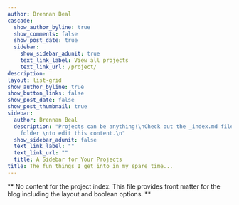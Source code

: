 ```yaml
---
author: Brennan Beal
cascade:
  show_author_byline: true
  show_comments: false
  show_post_date: true
  sidebar:
    show_sidebar_adunit: true
    text_link_label: View all projects
    text_link_url: /project/
description:
layout: list-grid
show_author_byline: true
show_button_links: false
show_post_date: false
show_post_thumbnail: true
sidebar:
  author: Brennan Beal
  description: "Projects can be anything!\nCheck out the _index.md file in the /project
    folder \nto edit this content.\n"
  show_sidebar_adunit: false
  text_link_label: ""
  text_link_url: ""
  title: A Sidebar for Your Projects
title: The fun things I get into in my spare time...
---
```


** No content for the project index. This file provides front matter for the blog including the layout and boolean options. **
